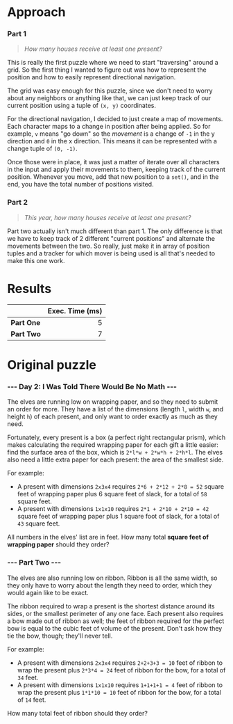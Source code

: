# Approach
### Part 1
> _How many houses receive at least one present?_

This is really the first puzzle where we need to start "traversing" around a grid. So the first thing I wanted to figure
out was how to represent the position and how to easily represent directional navigation.

The grid was easy enough for this puzzle, since we don't need to worry about any neighbors or anything like that, we can
just keep track of our current position using a tuple of `(x, y)` coordinates.

For the directional navigation, I decided to just create a map of movements. Each character maps to a change in position
after being applied. So for example, `v` means "go down" so the _movement_ is a change of `-1` in the y direction and `0`
in the x direction. This means it can be represented with a change tuple of `(0, -1)`.

Once those were in place, it was just a matter of iterate over all characters in the input and apply their movements to them,
keeping track of the current position. Whenever you move, add that new position to a `set()`, and in the end, you have
the total number of positions visited.

### Part 2
> _This year, how many houses receive at least one present?_

Part two actually isn't much different than part 1. The only difference is that we have to keep track of 2 different "current
positions" and alternate the movements between the two. So really, just make it in array of position tuples and a tracker for
which mover is being used is all that's needed to make this one work.

# Results

|              | Exec. Time (ms) |
|--------------|----------------:|
| **Part One** |               5 |
| **Part Two** |               7 |

# Original puzzle
### --- Day 2: I Was Told There Would Be No Math ---
The elves are running low on wrapping paper, and so they need to submit an order for more. They have a list of the dimensions (length `l`, width `w`, and height `h`) of each present, and only want to order exactly as much as they need.

Fortunately, every present is a box (a perfect right rectangular prism), which makes calculating the required wrapping paper for each gift a little easier: find the surface area of the box, which is `2*l*w + 2*w*h + 2*h*l`. The elves also need a little extra paper for each present: the area of the smallest side.

For example:
* A present with dimensions `2x3x4` requires `2*6 + 2*12 + 2*8 = 52` square feet of wrapping paper plus 6 square feet of slack, for a total of `58` square feet.
* A present with dimensions `1x1x10` requires `2*1 + 2*10 + 2*10 = 42` square feet of wrapping paper plus 1 square foot of slack, for a total of `43` square feet.

All numbers in the elves' list are in feet. How many total **square feet of wrapping paper** should they order?

### --- Part Two ---
The elves are also running low on ribbon. Ribbon is all the same width, so they only have to worry about the length they need to order, which they would again like to be exact.

The ribbon required to wrap a present is the shortest distance around its sides, or the smallest perimeter of any one face. Each present also requires a bow made out of ribbon as well; the feet of ribbon required for the perfect bow is equal to the cubic feet of volume of the present. Don't ask how they tie the bow, though; they'll never tell.

For example:
* A present with dimensions `2x3x4` requires `2+2+3+3 = 10` feet of ribbon to wrap the present plus `2*3*4 = 24` feet of ribbon for the bow, for a total of `34` feet.
* A present with dimensions `1x1x10` requires `1+1+1+1 = 4` feet of ribbon to wrap the present plus `1*1*10 = 10` feet of ribbon for the bow, for a total of `14` feet.

How many total feet of ribbon should they order?

